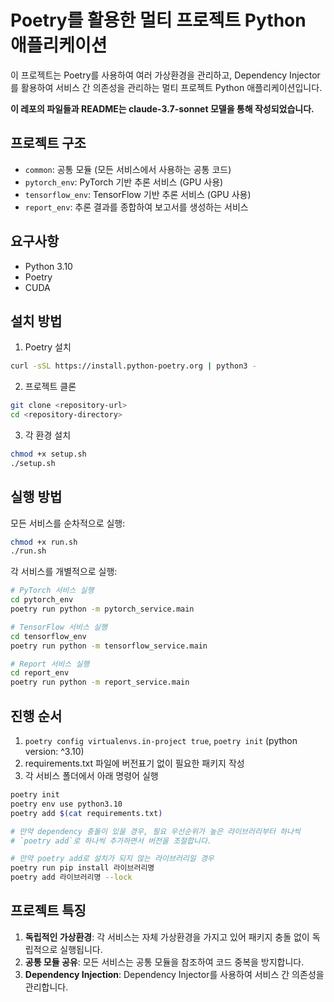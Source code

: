 # Poetry를 활용한 멀티 프로젝트 Python 애플리케이션

이 프로젝트는 Poetry를 사용하여 여러 가상환경을 관리하고, Dependency Injector를 활용하여 서비스 간 의존성을 관리하는 멀티 프로젝트 Python 애플리케이션입니다. 

**이 레포의 파일들과 README는 claude-3.7-sonnet 모델을 통해 작성되었습니다.**

## 프로젝트 구조

- `common`: 공통 모듈 (모든 서비스에서 사용하는 공통 코드)
- `pytorch_env`: PyTorch 기반 추론 서비스 (GPU 사용)
- `tensorflow_env`: TensorFlow 기반 추론 서비스 (GPU 사용)
- `report_env`: 추론 결과를 종합하여 보고서를 생성하는 서비스

## 요구사항

- Python 3.10
- Poetry
- CUDA

## 설치 방법

1. Poetry 설치

```bash
curl -sSL https://install.python-poetry.org | python3 -
```

2. 프로젝트 클론

```bash
git clone <repository-url>
cd <repository-directory>
```

3. 각 환경 설치

```bash
chmod +x setup.sh
./setup.sh
```

## 실행 방법

모든 서비스를 순차적으로 실행:

```bash
chmod +x run.sh
./run.sh
```

각 서비스를 개별적으로 실행:

```bash
# PyTorch 서비스 실행
cd pytorch_env
poetry run python -m pytorch_service.main

# TensorFlow 서비스 실행
cd tensorflow_env
poetry run python -m tensorflow_service.main

# Report 서비스 실행
cd report_env
poetry run python -m report_service.main
```

## 진행 순서

1. `poetry config virtualenvs.in-project true`, `poetry init` (python version: ^3.10)
2. requirements.txt 파일에 버전표기 없이 필요한 패키지 작성
3. 각 서비스 폴더에서 아래 명령어 실행

```bash
poetry init
poetry env use python3.10
poetry add $(cat requirements.txt)

# 만약 dependency 충돌이 있을 경우, 필요 우선순위가 높은 라이브러리부터 하나씩
# `poetry add`로 하나씩 추가하면서 버전을 조절합니다.

# 만약 poetry add로 설치가 되지 않는 라이브러리일 경우
poetry run pip install 라이브러리명
poetry add 라이브러리명 --lock
```

## 프로젝트 특징

1. **독립적인 가상환경**: 각 서비스는 자체 가상환경을 가지고 있어 패키지 충돌 없이 독립적으로 실행됩니다.
2. **공통 모듈 공유**: 모든 서비스는 공통 모듈을 참조하여 코드 중복을 방지합니다.
3. **Dependency Injection**: Dependency Injector를 사용하여 서비스 간 의존성을 관리합니다.
